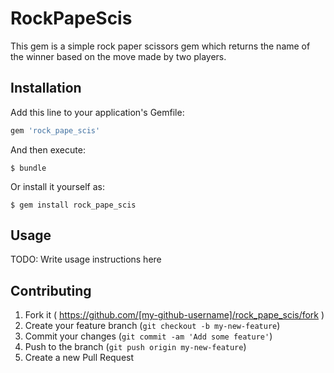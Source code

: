 # RockPapeScis

This gem is a simple rock paper scissors gem which returns the name of the winner based on the move made by two players.

## Installation

Add this line to your application's Gemfile:

```ruby
gem 'rock_pape_scis'
```

And then execute:

    $ bundle

Or install it yourself as:

    $ gem install rock_pape_scis

## Usage

TODO: Write usage instructions here

## Contributing

1. Fork it ( https://github.com/[my-github-username]/rock_pape_scis/fork )
2. Create your feature branch (`git checkout -b my-new-feature`)
3. Commit your changes (`git commit -am 'Add some feature'`)
4. Push to the branch (`git push origin my-new-feature`)
5. Create a new Pull Request
